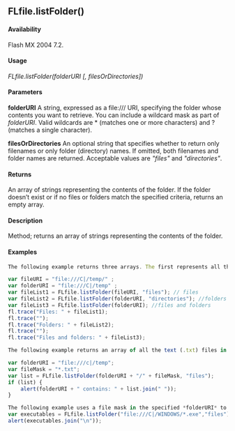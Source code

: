 ## FLfile.listFolder()

#### Availability

Flash MX 2004 7.2.

#### Usage

*FLfile.listFolder(folderURI \[, filesOrDirectories\])*

#### Parameters

**folderURI** A string, expressed as a file:/// URI, specifying the folder whose contents you want to retrieve. You can include a wildcard mask as part of *folderURI*. Valid wildcards are \* (matches one or more characters) and ? (matches a single character).

**filesOrDirectories** An optional string that specifies whether to return only filenames or only folder (directory) names. If omitted, both filenames and folder names are returned. Acceptable values are *"files"* and *"directories"*.

#### Returns

An array of strings representing the contents of the folder. If the folder doesn’t exist or if no files or folders match the specified criteria, returns an empty array.

#### Description

Method; returns an array of strings representing the contents of the folder.

#### Examples

```javascript
The following example returns three arrays. The first represents all the files in the C:\temp folder, the second represents all the folders in the C:\temp folder, and the third represents the files and folders in the C:\temp folder:

var fileURI = "file:///C|/temp/" ; 
var folderURI = "file:///C|/temp" ;
var fileList1 = FLfile.listFolder(fileURI, "files"); // files
var fileList2 = FLfile.listFolder(folderURI, "directories"); //folders 
var fileList3 = FLfile.listFolder(folderURI); //files and folders 
fl.trace("Files: " + fileList1);
fl.trace("");
fl.trace("Folders: " + fileList2); 
fl.trace("");
fl.trace("Files and folders: " + fileList3);

The following example returns an array of all the text (.txt) files in the temp folder and displays the list in an alert box:

var folderURI = "file:///c|/temp"; 
var fileMask = "*.txt";
var list = FLfile.listFolder(folderURI + "/" + fileMask, "files"); 
if (list) {
    alert(folderURI + " contains: " + list.join(" "));
}

The following example uses a file mask in the specified *folderURI* to return the names of all the executable files in the Windows application folder:
var executables = FLfile.listFolder("file:///C|/WINDOWS/*.exe","files"); 
alert(executables.join("\n"));

```